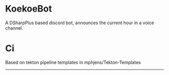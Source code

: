 # KoekoeBot
A DSharpPlus based discord bot, announces the current hour in a voice channel.

# Ci
Based on tekton pipeline templates in mphjens/Tekton-Templates

----
